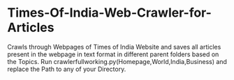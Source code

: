 # Times-Of-India-Web-Crawler-for-Articles
Crawls through Webpages of Times of India Website and saves all articles present in the webpage in text format in different parent folders based on the Topics.
Run crawlerfullworking.py(Homepage,World,India,Business) and replace the Path to any of your Directory.
